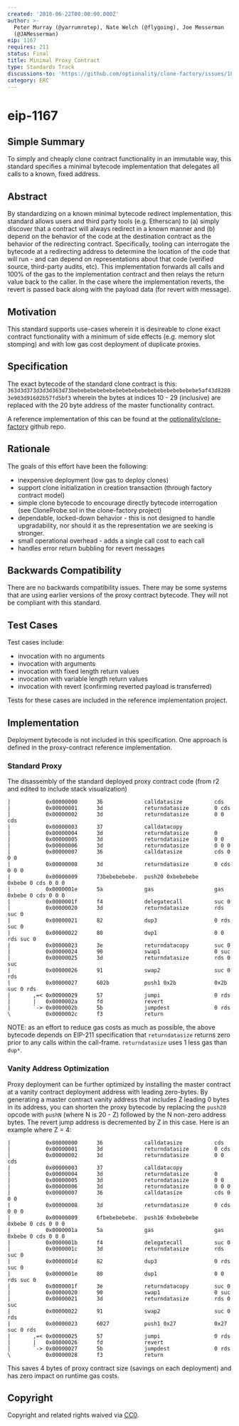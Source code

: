 ```yaml
---
created: '2018-06-22T00:00:00.000Z'
author: >-
  Peter Murray (@yarrumretep), Nate Welch (@flygoing), Joe Messerman
  (@JAMesserman)
eip: 1167
requires: 211
status: Final
title: Minimal Proxy Contract
type: Standards Track
discussions-to: 'https://github.com/optionality/clone-factory/issues/10'
category: ERC
---
```


# eip-1167

## Simple Summary

To simply and cheaply clone contract functionality in an immutable way, this standard specifies a minimal bytecode implementation that delegates all calls to a known, fixed address.

## Abstract

By standardizing on a known minimal bytecode redirect implementation, this standard allows users and third party tools \(e.g. Etherscan\) to \(a\) simply discover that a contract will always redirect in a known manner and \(b\) depend on the behavior of the code at the destination contract as the behavior of the redirecting contract. Specifically, tooling can interrogate the bytecode at a redirecting address to determine the location of the code that will run - and can depend on representations about that code \(verified source, third-party audits, etc\). This implementation forwards all calls and 100% of the gas to the implementation contract and then relays the return value back to the caller. In the case where the implementation reverts, the revert is passed back along with the payload data \(for revert with message\).

## Motivation

This standard supports use-cases wherein it is desireable to clone exact contract functionality with a minimum of side effects \(e.g. memory slot stomping\) and with low gas cost deployment of duplicate proxies.

## Specification

The exact bytecode of the standard clone contract is this: `363d3d373d3d3d363d73bebebebebebebebebebebebebebebebebebebebe5af43d82803e903d91602b57fd5bf3` wherein the bytes at indices 10 - 29 \(inclusive\) are replaced with the 20 byte address of the master functionality contract.

A reference implementation of this can be found at the [optionality/clone-factory](https://github.com/optionality/clone-factory) github repo.

## Rationale

The goals of this effort have been the following:

* inexpensive deployment \(low gas to deploy clones\)
* support clone initialization in creation transaction \(through factory contract model\)
* simple clone bytecode to encourage directly bytecode interrogation \(see CloneProbe.sol in the clone-factory project\)
* dependable, locked-down behavior - this is not designed to handle upgradability, nor should it as the representation we are seeking is stronger.
* small operational overhead - adds a single call cost to each call
* handles error return bubbling for revert messages

## Backwards Compatibility

There are no backwards compatibility issues. There may be some systems that are using earlier versions of the proxy contract bytecode. They will not be compliant with this standard.

## Test Cases

Test cases include:

* invocation with no arguments
* invocation with arguments
* invocation with fixed length return values
* invocation with variable length return values
* invocation with revert \(confirming reverted payload is transferred\)

Tests for these cases are included in the reference implementation project.

## Implementation

Deployment bytecode is not included in this specification. One approach is defined in the proxy-contract reference implementation.

### Standard Proxy

The disassembly of the standard deployed proxy contract code \(from r2 and edited to include stack visualization\)

```text
|           0x00000000      36             calldatasize          cds
|           0x00000001      3d             returndatasize        0 cds
|           0x00000002      3d             returndatasize        0 0 cds
|           0x00000003      37             calldatacopy          
|           0x00000004      3d             returndatasize        0
|           0x00000005      3d             returndatasize        0 0 
|           0x00000006      3d             returndatasize        0 0 0
|           0x00000007      36             calldatasize          cds 0 0 0
|           0x00000008      3d             returndatasize        0 cds 0 0 0
|           0x00000009      73bebebebebe.  push20 0xbebebebe     0xbebe 0 cds 0 0 0
|           0x0000001e      5a             gas                   gas 0xbebe 0 cds 0 0 0
|           0x0000001f      f4             delegatecall          suc 0
|           0x00000020      3d             returndatasize        rds suc 0
|           0x00000021      82             dup3                  0 rds suc 0
|           0x00000022      80             dup1                  0 0 rds suc 0
|           0x00000023      3e             returndatacopy        suc 0
|           0x00000024      90             swap1                 0 suc
|           0x00000025      3d             returndatasize        rds 0 suc
|           0x00000026      91             swap2                 suc 0 rds
|           0x00000027      602b           push1 0x2b            0x2b suc 0 rds
|       ,=< 0x00000029      57             jumpi                 0 rds
|       |   0x0000002a      fd             revert
|       `-> 0x0000002b      5b             jumpdest              0 rds
\           0x0000002c      f3             return
```

NOTE: as an effort to reduce gas costs as much as possible, the above bytecode depends on EIP-211 specification that `returndatasize` returns zero prior to any calls within the call-frame. `returndatasize` uses 1 less gas than `dup*`.

### Vanity Address Optimization

Proxy deployment can be further optimized by installing the master contract at a vanity contract deployment address with leading zero-bytes. By generating a master contract vanity address that includes Z leading 0 bytes in its address, you can shorten the proxy bytecode by replacing the `push20` opcode with `pushN` \(where N is 20 - Z\) followed by the N non-zero address bytes. The revert jump address is decremented by Z in this case. Here is an example where Z = 4:

```text
|           0x00000000      36             calldatasize          cds
|           0x00000001      3d             returndatasize        0 cds
|           0x00000002      3d             returndatasize        0 0 cds
|           0x00000003      37             calldatacopy          
|           0x00000004      3d             returndatasize        0
|           0x00000005      3d             returndatasize        0 0 
|           0x00000006      3d             returndatasize        0 0 0
|           0x00000007      36             calldatasize          cds 0 0 0
|           0x00000008      3d             returndatasize        0 cds 0 0 0
|           0x00000009      6fbebebebebe.  push16 0xbebebebe     0xbebe 0 cds 0 0 0
|           0x0000001a      5a             gas                   gas 0xbebe 0 cds 0 0 0
|           0x0000001b      f4             delegatecall          suc 0
|           0x0000001c      3d             returndatasize        rds suc 0
|           0x0000001d      82             dup3                  0 rds suc 0
|           0x0000001e      80             dup1                  0 0 rds suc 0
|           0x0000001f      3e             returndatacopy        suc 0
|           0x00000020      90             swap1                 0 suc
|           0x00000021      3d             returndatasize        rds 0 suc
|           0x00000022      91             swap2                 suc 0 rds
|           0x00000023      6027           push1 0x27            0x27 suc 0 rds
|       ,=< 0x00000025      57             jumpi                 0 rds
|       |   0x00000026      fd             revert
|       `-> 0x00000027      5b             jumpdest              0 rds
\           0x00000028      f3             return
```

This saves 4 bytes of proxy contract size \(savings on each deployment\) and has zero impact on runtime gas costs.

## Copyright

Copyright and related rights waived via [CC0](https://creativecommons.org/publicdomain/zero/1.0/).


